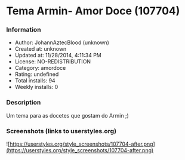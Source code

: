 # Tema Armin- Amor Doce (107704)

### Information
- Author: JohannAztecBlood (unknown)
- Created at: unknown
- Updated at: 11/28/2014, 4:11:34 PM
- License: NO-REDISTRIBUTION
- Category: amordoce
- Rating: undefined
- Total installs: 94
- Weekly installs: 0


### Description
Um tema para as docetes que gostam do Armin ;)


### Screenshots (links to userstyles.org)
![https://userstyles.org/style_screenshots/107704-after.png](https://userstyles.org/style_screenshots/107704-after.png)


